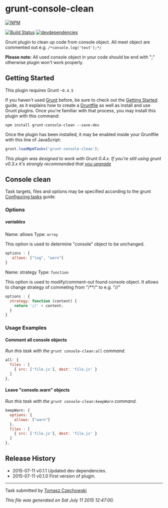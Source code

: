 # grunt-console-clean

[![NPM][grunt-console-clean-icon]][grunt-console-clean-url]

[![Build Status][grunt-clean-console-ci-image]][grunt-clean-console-ci-url]
[![devdependencies][grunt-console-clean-devdependencies-image]][grunt-console-clean-devdependencies-url]

Grunt plugin to clean up code from console object. All meet object are commented out e.g. `/*console.log('test');*/`

**Please note:** All used console object in your code should be end with ";" otherwise plugin won't work properly.

## Getting Started
This plugin requires Grunt `~0.4.5`

If you haven't used [Grunt](http://gruntjs.com/) before, be sure to check out the [Getting Started](http://gruntjs.com/getting-started) guide, as it explains how to create a [Gruntfile](http://gruntjs.com/sample-gruntfile) as well as install and use Grunt plugins. Once you're familiar with that process, you may install this plugin with this command:

```shell
npm install grunt-console-clean --save-dev
```

Once the plugin has been installed, it may be enabled inside your Gruntfile with this line of JavaScript:

```js
grunt.loadNpmTasks('grunt-console-clean');
```

*This plugin was designed to work with Grunt 0.4.x. If you're still using grunt v0.3.x it's strongly recommended that [you upgrade](http://gruntjs.com/upgrading-from-0.3-to-0.4)*

## Console clean

Task targets, files and options may be specified according to the grunt [Configuring tasks](http://gruntjs.com/configuring-tasks) guide.

### Options

##### variables
Name: allows
Type: `array`

This option is used to determine "console" object to be unchanged.

```javascript
options : {
   allows: ["log", "warn"]
}
```

Name: strategy
Type: `function`

This option is used to modify/comment-out found console object. It allows to change strategy of commeting from "/**/" to e.g. "//"

```javascript
options : {
  strategy: function (content) {
  	return '//' + content;
  }
}
```

### Usage Examples

#### Comment all console objects

_Run this task with the `grunt console-clean:all` command._

```js
all: {
  files : [
    { src: ['file.js'], dest: 'file.js' }
  ]
},
```

#### Leave "console.warn" objects

_Run this task with the `grunt console-clean:keepWarn` command._

```js
keepWarn: {
  options: {
    allows: ["warn"]
  },
  files : [
    { src: ['file.js'], dest: 'file.js' }
  ]
},
```

## Release History

 * 2015-07-11   v0.1.1   Updated dev dependencies.
 * 2015-07-11   v0.1.0   First version of plugin.

---

Task submitted by [Tomasz Czechowski](http://czechowski.pl/)

*This file was generated on Sat July 11 2015 12:47:00.*

[grunt-console-clean-icon]: https://nodei.co/npm/grunt-console-clean.png?downloads=true
[grunt-console-clean-url]: https://npmjs.org/package/grunt-console-clean
[grunt-clean-console-ci-image]: https://secure.travis-ci.org/tomaszczechowski/grunt-console-clean.png?branch=master
[grunt-clean-console-ci-url]: http://travis-ci.org/tomaszczechowski/grunt-console-clean
[grunt-console-clean-devdependencies-image]: https://david-dm.org/tomaszczechowski/grunt-console-clean/dev-status.png
[grunt-console-clean-devdependencies-url]: https://david-dm.org/tomaszczechowski/grunt-console-clean#info=devDependencies
